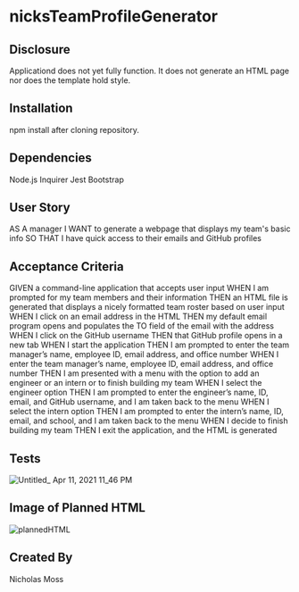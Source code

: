 # nicksTeamProfileGenerator

## Disclosure

Applicationd does not yet fully function. It does not generate an HTML page nor does the template hold style.

## Installation

npm install after cloning repository.

## Dependencies

Node.js
Inquirer
Jest
Bootstrap

## User Story

AS A manager
I WANT to generate a webpage that displays my team's basic info
SO THAT I have quick access to their emails and GitHub profiles

## Acceptance Criteria

GIVEN a command-line application that accepts user input
WHEN I am prompted for my team members and their information
THEN an HTML file is generated that displays a nicely formatted team roster based on user input
WHEN I click on an email address in the HTML
THEN my default email program opens and populates the TO field of the email with the address
WHEN I click on the GitHub username
THEN that GitHub profile opens in a new tab
WHEN I start the application
THEN I am prompted to enter the team manager’s name, employee ID, email address, and office number
WHEN I enter the team manager’s name, employee ID, email address, and office number
THEN I am presented with a menu with the option to add an engineer or an intern or to finish building my team
WHEN I select the engineer option
THEN I am prompted to enter the engineer’s name, ID, email, and GitHub username, and I am taken back to the menu
WHEN I select the intern option
THEN I am prompted to enter the intern’s name, ID, email, and school, and I am taken back to the menu
WHEN I decide to finish building my team
THEN I exit the application, and the HTML is generated

## Tests

![Untitled_ Apr 11, 2021 11_46 PM](https://user-images.githubusercontent.com/75024930/114353125-80ad5000-9b21-11eb-886e-417e33ec69fe.gif)

## Image of Planned HTML

![plannedHTML](https://user-images.githubusercontent.com/75024930/114352416-b271e700-9b20-11eb-8c49-7920885eb880.PNG)

## Created By

Nicholas Moss
